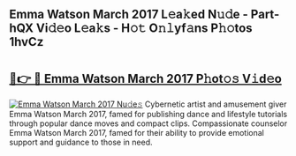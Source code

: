 ## Emma Watson March 2017 L𝚎a𝚔ed N𝚞𝚍e - Part-hQX Vi𝚍𝚎o L𝚎a𝚔s - H𝚘𝚝 O𝚗𝚕yf𝚊ns P𝚑𝚘tos 1hvCz

# <h2><a href="http://kf41w8l.oniu.top/?m=Emma+Watson+March+2017">🔗👉 🔴 Emma Watson March 2017 P𝚑ot𝚘𝚜 V𝚒d𝚎o</a></h2>

[![Emma Watson March 2017 Nu𝚍e𝚜](https://i.imgur.com/0qMVB7G.gif)](http://kf41w8l.oniu.top/?m=Emma+Watson+March+2017)
Cybernetic artist and amusement giver Emma Watson March 2017, famed for publishing dance and lifestyle tutorials through popular dance moves and compact clips. Compassionate counselor Emma Watson March 2017, famed for their ability to provide emotional support and guidance to those in need.  
